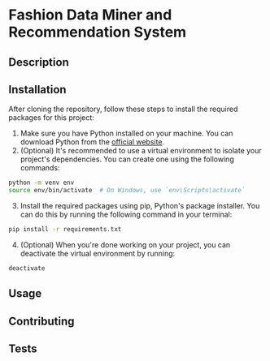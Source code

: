 # Fashion Data Miner and Recommendation System

## Description

## Installation

After cloning the repository, follow these steps to install the required packages for this project:

1. Make sure you have Python installed on your machine. You can download Python from the [official website](vscode-file://vscode-app/Applications/Visual%20Studio%20Code.app/Contents/Resources/app/out/vs/code/electron-sandbox/workbench/workbench.html "https://www.python.org/downloads/").
2. (Optional) It's recommended to use a virtual environment to isolate your project's dependencies. You can create one using the following commands:

  ```bash
  python -m venv env
  source env/bin/activate  # On Windows, use `env\Scripts\activate`
  ```

3. Install the required packages using pip, Python's package installer. You can do this by running the following command in your terminal:
  ```bash
  pip install -r requirements.txt
  ```

4. (Optional) When you're done working on your project, you can deactivate the virtual environment by running:
  ```bash
  deactivate
  ```

## Usage

## Contributing 

## Tests

